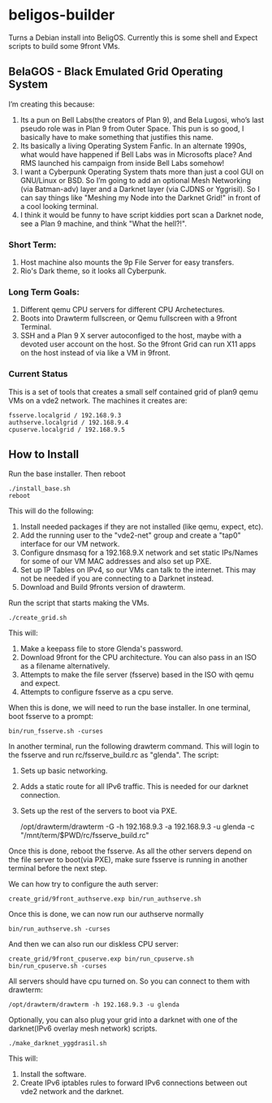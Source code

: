 # beligos-builder
Turns a Debian install into BeligOS. Currently this is some shell and Expect scripts to build some 9front VMs.

## BelaGOS - Black Emulated Grid Operating System
I’m creating this because:
1. Its a pun on Bell Labs(the creators of Plan 9), and Bela Lugosi, who’s last pseudo role was in Plan 9 from Outer Space. This pun is so good, I basically have to make something that justifies this name.
1. Its basically a living Operating System Fanfic. In an alternate 1990s, what would have happened if Bell Labs was in Microsofts place? And RMS launched his campaign from inside Bell Labs somehow!
1. I want a Cyberpunk Operating System thats more than just a cool GUI on GNU/Linux or BSD. So I’m going to add an optional Mesh Networking (via Batman-adv) layer and a Darknet layer (via CJDNS or Yggrisil). So I can say things like "Meshing my Node into the Darknet Grid!" in front of a cool looking terminal.
1. I think it would be funny to have script kiddies port scan a Darknet node, see a Plan 9 machine, and think "What the hell?!".

### Short Term:
1. Host machine also mounts the 9p File Server for easy transfers.
1. Rio's Dark theme, so it looks all Cyberpunk.

### Long Term Goals:
1. Different qemu CPU servers for different CPU Archetectures.
1. Boots into Drawterm fullscreen, or Qemu fullscreen with a 9front Terminal.
1. SSH and a Plan 9 X server autoconfiged to the host, maybe with a devoted user account on the host. So the 9front Grid can run X11 apps on the host instead of via like a VM in 9front.

### Current Status

This is a set of tools that creates a small self contained grid of plan9 qemu VMs on a vde2 network. The machines it creates are:

	fsserve.localgrid / 192.168.9.3
	authserve.localgrid / 192.168.9.4
	cpuserve.localgrid / 192.168.9.5

## How to Install

Run the base installer. Then reboot

	./install_base.sh
	reboot

This will do the following:
1. Install needed packages if they are not installed (like qemu, expect, etc).
1. Add the running user to the "vde2-net" group and create a "tap0" interface for our VM network.
1. Configure dnsmasq for a 192.168.9.X network and set static IPs/Names for some of our VM MAC addresses and also set up PXE.
1. Set up IP Tables on IPv4, so our VMs can talk to the internet. This may not be needed if you are connecting to a Darknet instead.
1. Download and Build 9fronts version of drawterm. 

Run the script that starts making the VMs.

	./create_grid.sh

This will:
1. Make a keepass file to store Glenda's password. 
1. Download 9front for the CPU architecture. You can also pass in an ISO as a filename alternatively.
1. Attempts to make the file server (fsserve) based in the ISO with qemu and expect.
1. Attempts to configure fsserve as a cpu serve.

When this is done, we will need to run the base installer. In one terminal, boot fsserve to a prompt:

	bin/run_fsserve.sh -curses

In another terminal, run the following drawterm command. This will login to the fsserve and run rc/fsserve_build.rc as "glenda". The script:
1. Sets up basic networking.
1. Adds a static route for all IPv6 traffic. This is needed for our darknet connection.
1. Sets up the rest of the servers to boot via PXE.

	/opt/drawterm/drawterm -G -h 192.168.9.3 -a 192.168.9.3 -u glenda -c "/mnt/term/$PWD/rc/fsserve_build.rc"

Once this is done, reboot the fsserve. As all the other servers depend on the file server to boot(via PXE), make sure fsserve is running in another terminal before the next step.

We can how try to configure the auth server:

	create_grid/9front_authserve.exp bin/run_authserve.sh

Once this is done, we can now run our authserve normally

	bin/run_authserve.sh -curses

And then we can also run our diskless CPU server:

	create_grid/9front_cpuserve.exp bin/run_cpuserve.sh
	bin/run_cpuserve.sh -curses

All servers should have cpu turned on. So you can connect to them with drawterm:

	/opt/drawterm/drawterm -h 192.168.9.3 -u glenda

Optionally, you can also plug your grid into a darknet with one of the darknet(IPv6 overlay mesh network) scripts.

	./make_darknet_yggdrasil.sh

This will:
1. Install the software. 
1. Create IPv6 iptables rules to forward IPv6 connections between out vde2 network and the darknet.
